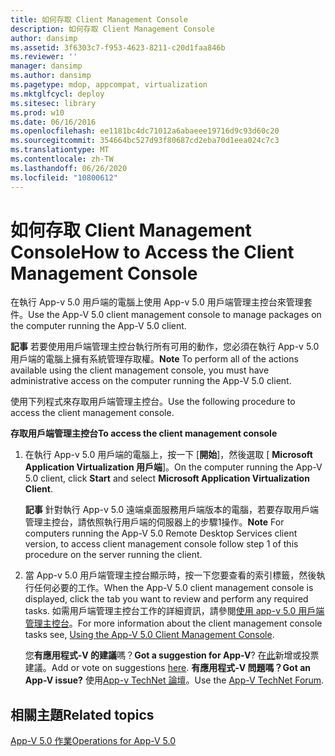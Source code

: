 ```yaml
---
title: 如何存取 Client Management Console
description: 如何存取 Client Management Console
author: dansimp
ms.assetid: 3f6303c7-f953-4623-8211-c20d1faa846b
ms.reviewer: ''
manager: dansimp
ms.author: dansimp
ms.pagetype: mdop, appcompat, virtualization
ms.mktglfcycl: deploy
ms.sitesec: library
ms.prod: w10
ms.date: 06/16/2016
ms.openlocfilehash: ee1181bc4dc71012a6abaeee19716d9c93d60c20
ms.sourcegitcommit: 354664bc527d93f80687cd2eba70d1eea024c7c3
ms.translationtype: MT
ms.contentlocale: zh-TW
ms.lasthandoff: 06/26/2020
ms.locfileid: "10800612"
---
```

# <span data-ttu-id="3dea9-103">如何存取 Client Management Console</span><span class="sxs-lookup"><span data-stu-id="3dea9-103">How to Access the Client Management Console</span></span>


<span data-ttu-id="3dea9-104">在執行 App-v 5.0 用戶端的電腦上使用 App-v 5.0 用戶端管理主控台來管理套件。</span><span class="sxs-lookup"><span data-stu-id="3dea9-104">Use the App-V 5.0 client management console to manage packages on the computer running the App-V 5.0 client.</span></span>

<span data-ttu-id="3dea9-105">**記事** 若要使用用戶端管理主控台執行所有可用的動作，您必須在執行 App-v 5.0 用戶端的電腦上擁有系統管理存取權。</span><span class="sxs-lookup"><span data-stu-id="3dea9-105">**Note** To perform all of the actions available using the client management console, you must have administrative access on the computer running the App-V 5.0 client.</span></span>

 

<span data-ttu-id="3dea9-106">使用下列程式來存取用戶端管理主控台。</span><span class="sxs-lookup"><span data-stu-id="3dea9-106">Use the following procedure to access the client management console.</span></span>

**<span data-ttu-id="3dea9-107">存取用戶端管理主控台</span><span class="sxs-lookup"><span data-stu-id="3dea9-107">To access the client management console</span></span>**

1.  <span data-ttu-id="3dea9-108">在執行 App-v 5.0 用戶端的電腦上，按一下 [**開始**]，然後選取 [ **Microsoft Application Virtualization 用戶端**]。</span><span class="sxs-lookup"><span data-stu-id="3dea9-108">On the computer running the App-V 5.0 client, click **Start** and select **Microsoft Application Virtualization Client**.</span></span>

    <span data-ttu-id="3dea9-109">**記事** 針對執行 App-v 5.0 遠端桌面服務用戶端版本的電腦，若要存取用戶端管理主控台，請依照執行用戶端的伺服器上的步驟1操作。</span><span class="sxs-lookup"><span data-stu-id="3dea9-109">**Note** For computers running the App-V 5.0 Remote Desktop Services client version, to access client management console follow step 1 of this procedure on the server running the client.</span></span>

     

2.  <span data-ttu-id="3dea9-110">當 App-v 5.0 用戶端管理主控台顯示時，按一下您要查看的索引標籤，然後執行任何必要的工作。</span><span class="sxs-lookup"><span data-stu-id="3dea9-110">When the App-V 5.0 client management console is displayed, click the tab you want to review and perform any required tasks.</span></span> <span data-ttu-id="3dea9-111">如需用戶端管理主控台工作的詳細資訊，請參閱[使用 app-v 5.0 用戶端管理主控台](using-the-app-v-50-client-management-console.md)。</span><span class="sxs-lookup"><span data-stu-id="3dea9-111">For more information about the client management console tasks see, [Using the App-V 5.0 Client Management Console](using-the-app-v-50-client-management-console.md).</span></span>

    <span data-ttu-id="3dea9-112">您**有應用程式-V 的建議**嗎？</span><span class="sxs-lookup"><span data-stu-id="3dea9-112">**Got a suggestion for App-V**?</span></span> <span data-ttu-id="3dea9-113">在[此](http://appv.uservoice.com/forums/280448-microsoft-application-virtualization)新增或投票建議。</span><span class="sxs-lookup"><span data-stu-id="3dea9-113">Add or vote on suggestions [here](http://appv.uservoice.com/forums/280448-microsoft-application-virtualization).</span></span> **<span data-ttu-id="3dea9-114">有應用程式-V 問題嗎？</span><span class="sxs-lookup"><span data-stu-id="3dea9-114">Got an App-V issue?</span></span>** <span data-ttu-id="3dea9-115">使用[App-v TechNet 論壇](https://social.technet.microsoft.com/Forums/home?forum=mdopappv)。</span><span class="sxs-lookup"><span data-stu-id="3dea9-115">Use the [App-V TechNet Forum](https://social.technet.microsoft.com/Forums/home?forum=mdopappv).</span></span>

## <span data-ttu-id="3dea9-116">相關主題</span><span class="sxs-lookup"><span data-stu-id="3dea9-116">Related topics</span></span>


[<span data-ttu-id="3dea9-117">App-V 5.0 作業</span><span class="sxs-lookup"><span data-stu-id="3dea9-117">Operations for App-V 5.0</span></span>](operations-for-app-v-50.md)

 

 





